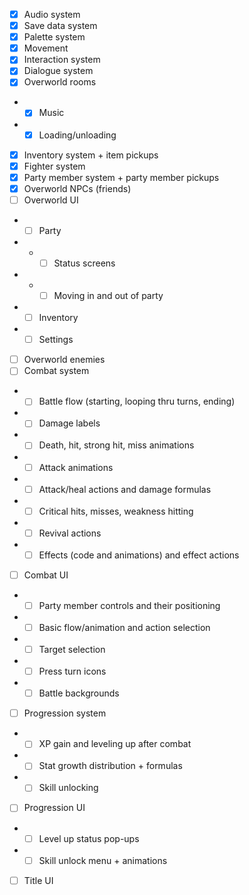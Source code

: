 - [x] Audio system
- [x] Save data system
- [x] Palette system
- [x] Movement
- [x] Interaction system
- [x] Dialogue system
- [x] Overworld rooms
- - [x] Music
- - [x] Loading/unloading
- [x] Inventory system + item pickups
- [x] Fighter system
- [x] Party member system + party member pickups
- [x] Overworld NPCs (friends)
- [ ] Overworld UI
- - [ ] Party
- - - [ ] Status screens
- - - [ ] Moving in and out of party
- - [ ] Inventory
- - [ ] Settings
- [ ] Overworld enemies
- [ ] Combat system
- - [ ] Battle flow (starting, looping thru turns, ending)
- - [ ] Damage labels
- - [ ] Death, hit, strong hit, miss animations
- - [ ] Attack animations
- - [ ] Attack/heal actions and damage formulas
- - [ ] Critical hits, misses, weakness hitting
- - [ ] Revival actions
- - [ ] Effects (code and animations) and effect actions
- [ ] Combat UI
- - [ ] Party member controls and their positioning
- - [ ] Basic flow/animation and action selection
- - [ ] Target selection
- - [ ] Press turn icons
- - [ ] Battle backgrounds
- [ ] Progression system
- - [ ] XP gain and leveling up after combat
- - [ ] Stat growth distribution + formulas
- - [ ] Skill unlocking
- [ ] Progression UI
- - [ ] Level up status pop-ups
- - [ ] Skill unlock menu + animations
- [ ] Title UI